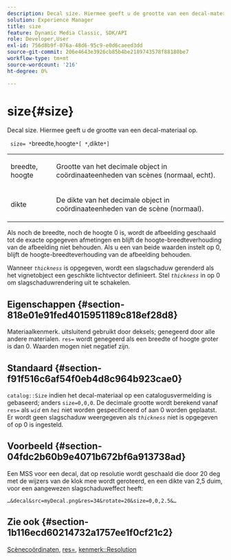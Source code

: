 ```yaml
---
description: Decal size. Hiermee geeft u de grootte van een decal-materiaal op.
solution: Experience Manager
title: size
feature: Dynamic Media Classic, SDK/API
role: Developer,User
exl-id: 756d8b9f-076a-48d6-95c9-e0d6caeed3dd
source-git-commit: 206e4643e3926cb85b4be2189743578f88180be7
workflow-type: tm+mt
source-wordcount: '216'
ht-degree: 0%

---
```


# size{#size}

Decal size. Hiermee geeft u de grootte van een decal-materiaal op.

` size= *`breedte,hoogte`*[ *`,dikte`*]`

<table id="simpletable_00B1226F3B8B49D895D1269AB03D5043"> 
 <tr class="strow"> 
  <td class="stentry"> <p> <span class="varname"> breedte, hoogte  </span> </p> </td> 
  <td class="stentry"> <p>Grootte van het decimale object in coördinaateenheden van scènes (normaal, echt). </p> </td> 
 </tr> 
 <tr class="strow"> 
  <td class="stentry"> <p> <span class="varname"> dikte  </span> </p> </td> 
  <td class="stentry"> <p>De dikte van het decimale object in coördinaateenheden van de scène (normaal). </p> </td> 
 </tr> 
</table>

Als noch de breedte, noch de hoogte 0 is, wordt de afbeelding geschaald tot de exacte opgegeven afmetingen en blijft de hoogte-breedteverhouding van de afbeelding niet behouden. Als u een van beide waarden instelt op 0, blijft de hoogte-breedteverhouding van de afbeelding behouden.

Wanneer *`thickness`* is opgegeven, wordt een slagschaduw gerenderd als het vignetobject een geschikte lichtvector definieert. Stel *`thickness`* in op 0 om slagschaduwrendering uit te schakelen.

## Eigenschappen {#section-818e01e91fed4015951189c818ef28d8}

Materiaalkenmerk. uitsluitend gebruikt door deksels; genegeerd door alle andere materialen. `res=` wordt genegeerd als een breedte of hoogte groter is dan 0. Waarden mogen niet negatief zijn.

## Standaard {#section-f91f516c6af54f0eb4d8c964b923cae0}

`catalog::Size` indien het decal-materiaal op een catalogusvermelding is gebaseerd; anders  `size=0,0,0`. De decimale grootte wordt berekend vanaf `res=` als *`wid`* en *`hei`* niet worden gespecificeerd of aan 0 worden geplaatst. Er wordt geen slagschaduw weergegeven als *`thickness`* niet is opgegeven of op 0 is ingesteld.

## Voorbeeld {#section-04fdc2b60b9e4071b672bf6a913738ad}

Een MSS voor een decal, dat op resolutie wordt geschaald die door 20 deg met de wijzers van de klok mee wordt geroteerd, en een dikte van 2,5 duim, voor een aangewezen slagschaduweffect heeft:

`…&decal&src=myDecal.png&res=34&rotate=20&size=0,0,2.5&…`

## Zie ook {#section-1b116ecd60214732a1757ee1f0cf21c2}

[Scènecoördinaten](../../../../../ir-api/http-protocol/image-rendering-api-ref/c-ir-http-protocol-ref/c-ir-http-protocol-syntax-and-features/c-ir-vignettes/c-ir-scene-coordinates.md#concept-528507024fa640b19a2631357febf7f1),  [res=](../../../../../ir-api/http-protocol/image-rendering-api-ref/c-ir-http-protocol-ref/c-ir-http-protocol-command-reference/r-ir-res.md#reference-0ad9de8887144c83a6db97b4994f7c04),  [kenmerk::Resolution](../../../../../ir-api/material-cat/image-rendering-api-ref/c-ir-material-catalog/c-ir-attributes-reference/r-ir-resolution.md#reference-09fe14e6bfbf4db6b7f4369fffecc806)
